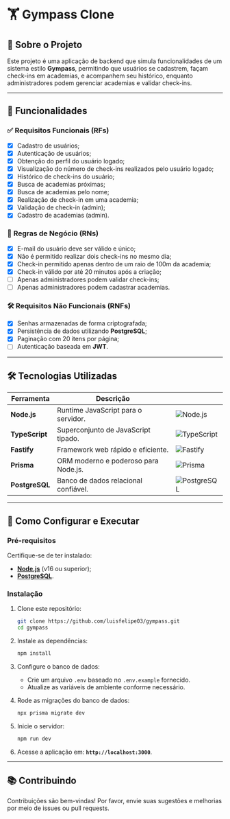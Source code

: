 # 🏋️ Gympass Clone

## 📖 **Sobre o Projeto**

Este projeto é uma aplicação de backend que simula funcionalidades de um sistema estilo **Gympass**, permitindo que usuários se cadastrem, façam check-ins em academias, e acompanhem seu histórico, enquanto administradores podem gerenciar academias e validar check-ins.

---

## 🚀 **Funcionalidades**

### ✅ **Requisitos Funcionais (RFs)**

- [x] Cadastro de usuários;
- [x] Autenticação de usuários;
- [x] Obtenção do perfil do usuário logado;
- [x] Visualização do número de check-ins realizados pelo usuário logado;
- [x] Histórico de check-ins do usuário;
- [x] Busca de academias próximas;
- [x] Busca de academias pelo nome;
- [x] Realização de check-in em uma academia;
- [x] Validação de check-in (admin);
- [x] Cadastro de academias (admin).

### 🔐 **Regras de Negócio (RNs)**

- [x] E-mail do usuário deve ser válido e único;
- [x] Não é permitido realizar dois check-ins no mesmo dia;
- [x] Check-in permitido apenas dentro de um raio de 100m da academia;
- [x] Check-in válido por até 20 minutos após a criação;
- [ ] Apenas administradores podem validar check-ins;
- [ ] Apenas administradores podem cadastrar academias.

### 🛠 **Requisitos Não Funcionais (RNFs)**

- [x] Senhas armazenadas de forma criptografada;
- [x] Persistência de dados utilizando **PostgreSQL**;
- [x] Paginação com 20 itens por página;
- [ ] Autenticação baseada em **JWT**.

---

## 🛠 **Tecnologias Utilizadas**

| Ferramenta          | Descrição                                    |                                                |
|----------------------|----------------------------------------------|-----------------------------------------------|
| **Node.js**          | Runtime JavaScript para o servidor.         | ![Node.js](https://skillicons.dev/icons?i=nodejs) |
| **TypeScript**       | Superconjunto de JavaScript tipado.         | ![TypeScript](https://skillicons.dev/icons?i=typescript) |
| **Fastify**          | Framework web rápido e eficiente.           | ![Fastify](https://cdn.jsdelivr.net/gh/devicons/devicon@latest/icons/fastify/fastify-original.svg) |
| **Prisma**           | ORM moderno e poderoso para Node.js.        | ![Prisma](https://skillicons.dev/icons?i=prisma) |
| **PostgreSQL**       | Banco de dados relacional confiável.         | ![PostgreSQL](https://skillicons.dev/icons?i=postgres) |

---

## 🔧 **Como Configurar e Executar**

### Pré-requisitos

Certifique-se de ter instalado:

- **[Node.js](https://nodejs.org/)** (v16 ou superior);
- **[PostgreSQL](https://www.postgresql.org/)**.

### Instalação

1. Clone este repositório:

   ```bash
   git clone https://github.com/luisfelipe03/gympass.git
   cd gympass
   ```

2. Instale as dependências:

   ```bash
   npm install
   ```

3. Configure o banco de dados:

   - Crie um arquivo `.env` baseado no `.env.example` fornecido.
   - Atualize as variáveis de ambiente conforme necessário.

4. Rode as migrações do banco de dados:

   ```bash
   npx prisma migrate dev
   ```

5. Inicie o servidor:

   ```bash
   npm run dev
   ```

6. Acesse a aplicação em: **`http://localhost:3000`**.

---

## 📚 **Contribuindo**

Contribuições são bem-vindas! Por favor, envie suas sugestões e melhorias por meio de issues ou pull requests.

